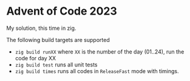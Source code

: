 # Advent of Code 2023

My solution, this time in zig.

The following build targets are supported

  - `zig build runXX` where `XX` is the number of the day (01..24), run the code for day XX
  - `zig build test` runs all unit tests
  - `zig build times` runs all codes in `ReleaseFast` mode with timings.
